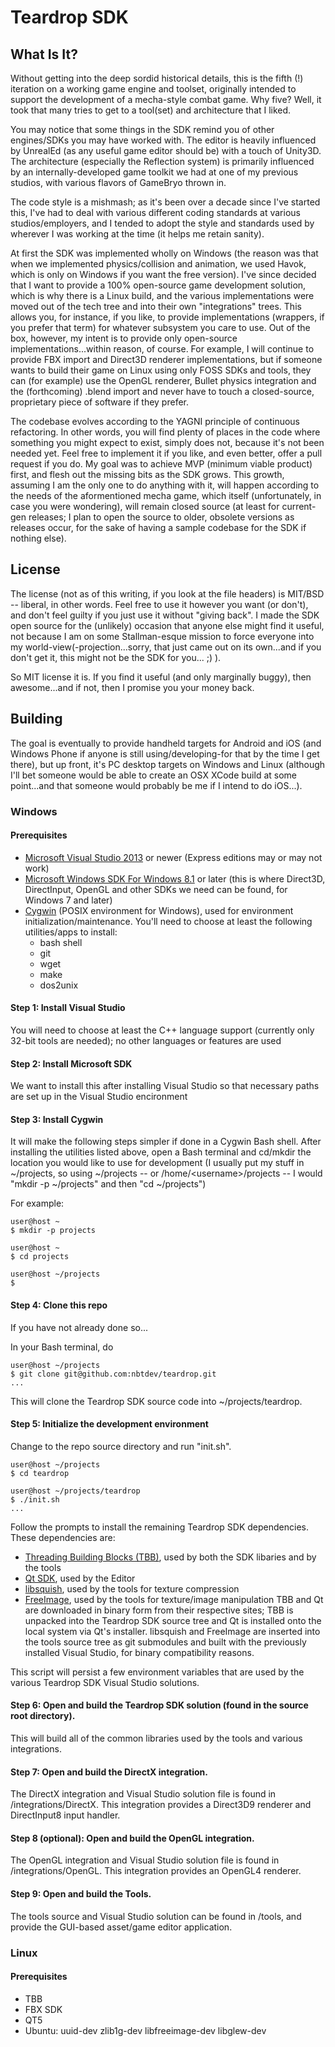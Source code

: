 # Teardrop SDK

## What Is It?

Without getting into the deep sordid historical details, this is the fifth (!) iteration on a working game engine and toolset, originally intended to support the development of a mecha-style combat game. Why five? Well, it took that many tries to get to a tool(set) and architecture that I liked.

You may notice that some things in the SDK remind you of other engines/SDKs you may have worked with. The editor is heavily influenced by UnrealEd (as any useful game editor should be) with a touch of Unity3D. The architecture (especially the Reflection system) is primarily influenced by an internally-developed game toolkit we had at one of my previous studios, with various flavors of GameBryo thrown in. 

The code style is a mishmash; as it's been over a decade since I've started this, I've had to deal with various different coding standards at various studios/employers, and I tended to adopt the style and standards used by wherever I was working at the time (it helps me retain sanity). 

At first the SDK was implemented wholly on Windows (the reason was that when we implemented physics/collision and animation, we used Havok, which is only on Windows if you want the free version). I've since decided that I want to provide a 100% open-source game development solution, which is why there is a Linux build, and the various implementations were moved out of the tech tree and into their own "integrations" trees. This allows you, for instance, if you like, to provide implementations (wrappers, if you prefer that term) for whatever subsystem you care to use. Out of the box, however, my intent is to provide only open-source implementations...within reason, of course. For example, I will continue to provide FBX import and Direct3D renderer implementations, but if someone wants to build their game on Linux using only FOSS SDKs and tools, they can (for example) use the OpenGL renderer, Bullet physics integration and the (forthcoming) .blend import and never have to touch a closed-source, proprietary piece of software if they prefer. 

The codebase evolves according to the YAGNI principle of continuous refactoring. In other words, you will find plenty of places in the code where something you might expect to exist, simply does not, because it's not been needed yet. Feel free to implement it if you like, and even better, offer a pull request if you do. My goal was to achieve MVP (minimum viable product) first, and flesh out the missing bits as the SDK grows. This growth, assuming I am the only one to do anything with it, will happen according to the needs of the aformentioned mecha game, which itself (unfortunately, in case you were wondering), will remain closed source (at least for current-gen releases; I plan to open the source to older, obsolete versions as releases occur, for the sake of having a sample codebase for the SDK if nothing else). 

## License
The license (not as of this writing, if you look at the file headers) is MIT/BSD -- liberal, in other words. Feel free to use it however you want (or don't), and don't feel guilty if you just use it without "giving back". I made the SDK open source for the (unlikely) occasion that anyone else might find it useful, not because I am on some Stallman-esque mission to force everyone into my world-view(-projection...sorry, that just came out on its own...and if you don't get it, this might not be the SDK for you... ;) ). 

So MIT license it is. If you find it useful (and only marginally buggy), then awesome...and if not, then I promise you your money back.

## Building

The goal is eventually to provide handheld targets for Android and iOS (and Windows Phone if anyone is still using/developing-for that by the time I get there), but up front, it's PC desktop targets on Windows and Linux (although I'll bet someone would be able to create an OSX XCode build at some point...and that someone would probably be me if I intend to do iOS...).

### Windows

#### Prerequisites

* [Microsoft Visual Studio 2013](https://www.visualstudio.com/en-us/downloads/download-visual-studio-vs.aspx) or newer (Express editions may or may not work)
* [Microsoft Windows SDK For Windows 8.1](https://msdn.microsoft.com/en-us/windows/desktop/bg162891.aspx) or later (this is where Direct3D, DirectInput, OpenGL and other SDKs we need can be found, for Windows 7 and later)
* [Cygwin](https://cygwin.com/install.html) (POSIX environment for Windows), used for environment initialization/maintenance. You'll need to choose at least the following utilities/apps to install:
  * bash shell
  * git
  * wget
  * make
  * dos2unix

#### Step 1: Install Visual Studio
You will need to choose at least the C++ language support (currently only 32-bit tools are needed); no other languages or features are used

#### Step 2: Install Microsoft SDK
We want to install this after installing Visual Studio so that necessary paths are set up in the Visual Studio encironment

#### Step 3: Install Cygwin
It will make the following steps simpler if done in a Cygwin Bash shell. After installing the utilities listed above, open a Bash terminal and cd/mkdir the location you would like to use for development (I usually put my stuff in ~/projects, so using ~/projects -- or /home/&lt;username&gt;/projects -- I would "mkdir -p ~/projects" and then "cd ~/projects")

For example:

```
user@host ~
$ mkdir -p projects

user@host ~
$ cd projects

user@host ~/projects
$ 
```

#### Step 4: Clone this repo
If you have not already done so...

In your Bash terminal, do
```
user@host ~/projects
$ git clone git@github.com:nbtdev/teardrop.git
...
```

This will clone the Teardrop SDK source code into ~/projects/teardrop.

#### Step 5: Initialize the development environment

Change to the repo source directory and run "init.sh".
```
user@host ~/projects
$ cd teardrop

user@host ~/projects/teardrop
$ ./init.sh
...
```
Follow the prompts to install the remaining Teardrop SDK dependencies. These dependencies are:
* [Threading Building Blocks (TBB)](https://www.threadingbuildingblocks.org), used by both the SDK libaries and by the tools
* [Qt SDK](http://www.qt.io), used by the Editor
* [libsquish](https://code.google.com/p/libsquish), used by the tools for texture compression
* [FreeImage](http://freeimage.sourceforge.net), used by the tools for texture/image manipulation
TBB and Qt are downloaded in binary form from their respective sites; TBB is unpacked into the Teardrop SDK source tree and Qt is installed onto the local system via Qt's installer. libsquish and FreeImage are inserted into the tools source tree as git submodules and built with the previously installed Visual Studio, for binary compatibility reasons.

This script will persist a few environment variables that are used by the various Teardrop SDK Visual Studio solutions.

#### Step 6: Open and build the Teardrop SDK solution (found in the source root directory).

This will build all of the common libraries used by the tools and various integrations.

#### Step 7: Open and build the DirectX integration.

The DirectX integration and Visual Studio solution file is found in <teardrop>/integrations/DirectX. This integration provides a Direct3D9 renderer and DirectInput8 input handler.

#### Step 8 (optional): Open and build the OpenGL integration.

The OpenGL integration and Visual Studio solution file is found in <teardrop>/integrations/OpenGL. This integration provides an OpenGL4 renderer.

#### Step 9: Open and build the Tools.

The tools source and Visual Studio solution can be found in <teardrop>/tools, and provide the GUI-based asset/game editor application. 

### Linux

#### Prerequisites

* TBB
* FBX SDK
* QT5
* Ubuntu: uuid-dev zlib1g-dev libfreeimage-dev libglew-dev

